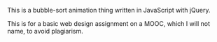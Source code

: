 This is a bubble-sort animation thing written in JavaScript with jQuery.

This is for a basic web design assignment on a MOOC, which I will not name, to avoid plagiarism.
